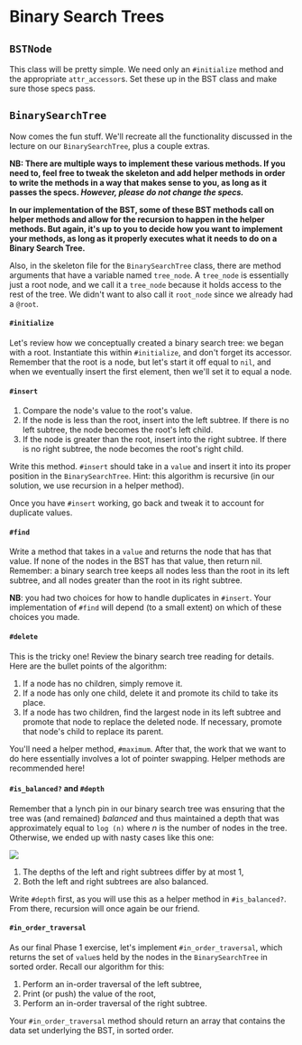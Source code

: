 # Binary Search Trees

## `BSTNode`

This class will be pretty simple. We need only an `#initialize` method and the appropriate `attr_accessor`s. Set these up in the BST class and make sure those specs pass.

## `BinarySearchTree`

Now comes the fun stuff. We'll recreate all the functionality discussed in the lecture on our `BinarySearchTree`, plus a couple extras.  

**NB: There are multiple ways to implement these various methods. If you need to, feel free to tweak the skeleton and add helper methods in order to write the methods in a way that makes sense to you, as long as it passes the specs. _However, please do not change the specs._** 

**In our implementation of the BST, some of these BST methods call on helper methods and allow for the recursion to happen in the helper methods. But again, it's up to you to decide how you want to implement your methods, as long as it properly executes what it needs to do on a Binary Search Tree.**

Also, in the skeleton file for the `BinarySearchTree` class, there are method arguments that have a variable named `tree_node`. A `tree_node` is essentially just a root node, and we call it a `tree_node` because it holds access to the rest of the tree. We didn't want to also call it `root_node` since we already had a `@root`. 

#### `#initialize`

Let's review how we conceptually created a binary search tree: we began with a root. Instantiate this within `#initialize`, and don't forget its accessor. Remember that the root is a node, but let's start it off equal to `nil`, and when we eventually insert the first element, then we'll set it to equal a node.

#### `#insert`

1. Compare the node's value to the root's value.
2. If the node is less than the root, insert into the left subtree. If there is no left subtree, the node becomes the root's left child.
3. If the node is greater than the root, insert into the right subtree. If there is no right subtree, the node becomes the root's right child.

Write this method.  `#insert` should take in a `value` and insert it into its proper position in the `BinarySearchTree`. Hint: this algorithm is recursive (in our solution, we use recursion in a helper method).

Once you have `#insert` working, go back and tweak it to account for duplicate values.

#### `#find`

Write a method that takes in a `value` and returns the node that has that value. If none of the nodes in the BST has that value, then return nil. Remember: a binary search tree keeps all nodes less than the root in its left subtree, and all nodes greater than the root in its right subtree.

**NB**: you had two choices for how to handle duplicates in `#insert`. Your implementation of `#find` will depend (to a small extent) on which of these choices you made.

#### `#delete`

This is the tricky one! Review the binary search tree reading for details. Here are the bullet points of the algorithm:

1. If a node has no children, simply remove it.
2. If a node has only one child, delete it and promote its child to take its place.
3. If a node has two children, find the largest node in its left subtree and promote that node to replace the deleted node. If necessary, promote that node's child to replace its parent.

You'll need a helper method, `#maximum`.  After that, the work that we want to do here essentially involves a lot of pointer swapping. Helper methods are recommended here!

#### `#is_balanced?` and `#depth`

Remember that a lynch pin in our binary search tree was ensuring that the tree was (and remained) *balanced* and thus maintained a depth that was approximately equal to `log (n)` where *n* is the number of nodes in the tree. Otherwise, we ended up with nasty cases like this one:

<img src="https://github.com/appacademy/sf-job-search-curriculum/blob/master/algorithms/binary_search_trees/diagrams/degnerate.png" />


1. The depths of the left and right subtrees differ by at most 1,
2. Both the left and right subtrees are also balanced.

Write `#depth` first, as you will use this as a helper method in `#is_balanced?`. From there, recursion will once again be our friend.

#### `#in_order_traversal`

As our final Phase 1 exercise, let's implement `#in_order_traversal`, which returns the set of `value`s held by the nodes in the `BinarySearchTree` in sorted order. Recall our algorithm for this:

1. Perform an in-order traversal of the left subtree,
2. Print (or push) the value of the root,
3. Perform an in-order traversal of the right subtree.

Your `#in_order_traversal` method should return an array that contains the data set underlying the BST, in sorted order.
